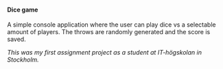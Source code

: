 #### Dice game

A simple console application where the user can play dice vs a selectable amount of players. The throws are randomly generated and the score is saved.

*This was my first assignment project as a student at IT-högskolan in Stockholm.*
